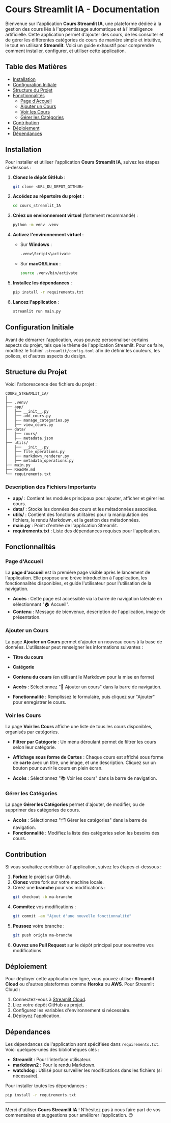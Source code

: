 # Cours Streamlit IA - Documentation

Bienvenue sur l'application **Cours Streamlit IA**, une plateforme dédiée à la gestion des cours liés à l'apprentissage automatique et à l'intelligence artificielle. Cette application permet d'ajouter des cours, de les consulter et de gérer les différentes catégories de cours de manière simple et intuitive, le tout en utilisant **Streamlit**. Voici un guide exhaustif pour comprendre comment installer, configurer, et utiliser cette application.

## Table des Matières
- [Installation](#installation)
- [Configuration Initiale](#configuration-initiale)
- [Structure du Projet](#structure-du-projet)
- [Fonctionnalités](#fonctionnalités)
  - [Page d'Accueil](#page-daccueil)
  - [Ajouter un Cours](#ajouter-un-cours)
  - [Voir les Cours](#voir-les-cours)
  - [Gérer les Catégories](#gérer-les-catégories)
- [Contribution](#contribution)
- [Déploiement](#déploiement)
- [Dépendances](#dépendances)

## Installation

Pour installer et utiliser l'application **Cours Streamlit IA**, suivez les étapes ci-dessous :

1. **Clonez le dépôt GitHub** :
   ```bash
   git clone <URL_DU_DEPOT_GITHUB>
   ```
2. **Accédez au répertoire du projet** :
   ```bash
   cd cours_streamlit_IA
   ```
3. **Créez un environnement virtuel** (fortement recommandé) :
   ```bash
   python -m venv .venv
   ```
4. **Activez l'environnement virtuel** :
   - Sur **Windows** :
     ```bash
     .venv\Scripts\activate
     ```
   - Sur **macOS/Linux** :
     ```bash
     source .venv/bin/activate
     ```
5. **Installez les dépendances** :
   ```bash
   pip install -r requirements.txt
   ```

6. **Lancez l'application** :
   ```bash
   streamlit run main.py
   ```

## Configuration Initiale

Avant de démarrer l'application, vous pouvez personnaliser certains aspects du projet, tels que le thème de l'application Streamlit. Pour ce faire, modifiez le fichier `.streamlit/config.toml` afin de définir les couleurs, les polices, et d'autres aspects du design.

## Structure du Projet

Voici l'arborescence des fichiers du projet :

```
COURS_STREAMLIT_IA/
│
├── .venv/
├── app/
│   ├── __init__.py
│   ├── add_cours.py
│   ├── manage_categories.py
│   ├── view_cours.py
├── data/
│   ├── cours/
│   ├── metadata.json
├── utils/
│   ├── __init__.py
│   ├── file_operations.py
│   ├── markdown_renderer.py
│   ├── metadata_operations.py
├── main.py
├── ReadMe.md
└── requirements.txt
```

### Description des Fichiers Importants
- **app/** : Contient les modules principaux pour ajouter, afficher et gérer les cours.
- **data/** : Stocke les données des cours et les métadonnées associées.
- **utils/** : Contient des fonctions utilitaires pour la manipulation des fichiers, le rendu Markdown, et la gestion des métadonnées.
- **main.py** : Point d'entrée de l'application Streamlit.
- **requirements.txt** : Liste des dépendances requises pour l'application.

## Fonctionnalités

### Page d'Accueil
La **page d'accueil** est la première page visible après le lancement de l'application. Elle propose une brève introduction à l'application, les fonctionnalités disponibles, et guide l'utilisateur pour l'utilisation de la navigation.

- **Accès** : Cette page est accessible via la barre de navigation latérale en sélectionnant "🏠 Accueil".
- **Contenu** : Message de bienvenue, description de l'application, image de présentation.

### Ajouter un Cours
La page **Ajouter un Cours** permet d'ajouter un nouveau cours à la base de données. L'utilisateur peut renseigner les informations suivantes :
- **Titre du cours**
- **Catégorie**
- **Contenu du cours** (en utilisant le Markdown pour la mise en forme)

- **Accès** : Sélectionnez "📘 Ajouter un cours" dans la barre de navigation.
- **Fonctionnalité** : Remplissez le formulaire, puis cliquez sur "Ajouter" pour enregistrer le cours.

### Voir les Cours
La page **Voir les Cours** affiche une liste de tous les cours disponibles, organisés par catégories.

- **Filtrer par Catégorie** : Un menu déroulant permet de filtrer les cours selon leur catégorie.
- **Affichage sous forme de Cartes** : Chaque cours est affiché sous forme de **carte** avec un titre, une image, et une description. Cliquez sur un bouton pour ouvrir le cours en plein écran.

- **Accès** : Sélectionnez "📚 Voir les cours" dans la barre de navigation.

### Gérer les Catégories
La page **Gérer les Catégories** permet d'ajouter, de modifier, ou de supprimer des catégories de cours.

- **Accès** : Sélectionnez "🗂️ Gérer les catégories" dans la barre de navigation.
- **Fonctionnalité** : Modifiez la liste des catégories selon les besoins des cours.

## Contribution

Si vous souhaitez contribuer à l'application, suivez les étapes ci-dessous :

1. **Forkez** le projet sur GitHub.
2. **Clonez** votre fork sur votre machine locale.
3. Créez une **branche** pour vos modifications :
   ```bash
   git checkout -b ma-branche
   ```
4. **Commitez** vos modifications :
   ```bash
   git commit -am "Ajout d'une nouvelle fonctionnalité"
   ```
5. **Poussez** votre branche :
   ```bash
   git push origin ma-branche
   ```
6. **Ouvrez une Pull Request** sur le dépôt principal pour soumettre vos modifications.

## Déploiement

Pour déployer cette application en ligne, vous pouvez utiliser **Streamlit Cloud** ou d'autres plateformes comme **Heroku** ou **AWS**. Pour Streamlit Cloud :
1. Connectez-vous à [Streamlit Cloud](https://streamlit.io/cloud).
2. Liez votre dépôt GitHub au projet.
3. Configurez les variables d'environnement si nécessaire.
4. Déployez l'application.

## Dépendances

Les dépendances de l'application sont spécifiées dans `requirements.txt`. Voici quelques-unes des bibliothèques clés :
- **Streamlit** : Pour l'interface utilisateur.
- **markdown2** : Pour le rendu Markdown.
- **watchdog** : Utilisé pour surveiller les modifications dans les fichiers (si nécessaire).

Pour installer toutes les dépendances :
```bash
pip install -r requirements.txt
```

---

Merci d'utiliser **Cours Streamlit IA** ! N'hésitez pas à nous faire part de vos commentaires et suggestions pour améliorer l'application. 😊